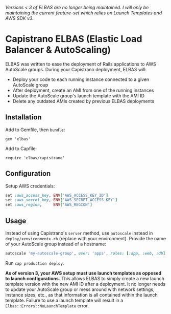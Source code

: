 *Versions < 3 of ELBAS are no longer being maintained. I will only be maintaining the current feature-set which relies on Launch Templates and AWS SDK v3.*

# Capistrano ELBAS (Elastic Load Balancer & AutoScaling)

ELBAS was written to ease the deployment of Rails applications to AWS AutoScale
groups. During your Capistrano deployment, ELBAS will:

- Deploy your code to each running instance connected to a given AutoScale group
- After deployment, create an AMI from one of the running instances
- Update the AutoScale group's launch template with the AMI ID
- Delete any outdated AMIs created by previous ELBAS deployments

## Installation

Add to Gemfile, then `bundle`:

`gem 'elbas'`

Add to Capfile:

`require 'elbas/capistrano'`

## Configuration

Setup AWS credentials:

```ruby
set :aws_access_key, ENV['AWS_ACCESS_KEY_ID']
set :aws_secret_key, ENV['AWS_SECRET_ACCESS_KEY']
set :aws_region,     ENV['AWS_REGION']
```

## Usage

Instead of using Capistrano's `server` method, use `autoscale` instead in
`deploy/<environment>.rb` (replace <environment> with your environment). Provide
the name of your AutoScale group instead of a hostname:

```ruby
autoscale 'my-autoscale-group', user: 'apps', roles: [:app, :web, :db]
```

Run `cap production deploy`.

**As of version 3, your AWS setup must use launch templates as opposed to launch
configurations.** This allows ELBAS to simply create a new launch template version
with the new AMI ID after a deployment. It no longer needs to update your
AutoScale group or mess around with network settings, instance sizes, etc., as
that information is all contained within the launch template. Failure to use a
launch template will result in a `Elbas::Errors::NoLaunchTemplate` error.
